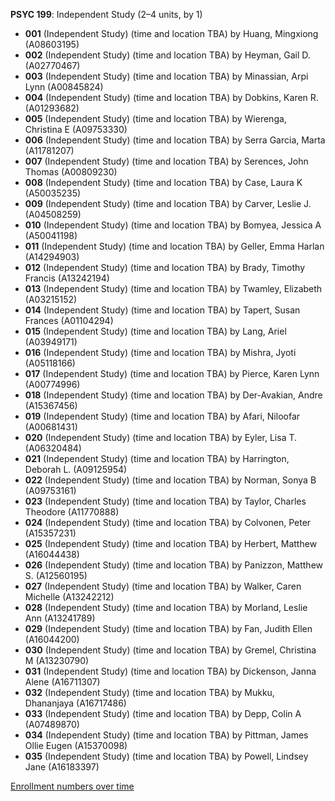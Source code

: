 **PSYC 199**: Independent Study (2–4 units, by 1)

- **001** (Independent Study) (time and location TBA) by Huang, Mingxiong (A08603195)
- **002** (Independent Study) (time and location TBA) by Heyman, Gail D. (A02770467)
- **003** (Independent Study) (time and location TBA) by Minassian, Arpi Lynn (A00845824)
- **004** (Independent Study) (time and location TBA) by Dobkins, Karen R. (A01293682)
- **005** (Independent Study) (time and location TBA) by Wierenga, Christina E (A09753330)
- **006** (Independent Study) (time and location TBA) by Serra Garcia, Marta (A11781207)
- **007** (Independent Study) (time and location TBA) by Serences, John Thomas (A00809230)
- **008** (Independent Study) (time and location TBA) by Case, Laura K (A50035235)
- **009** (Independent Study) (time and location TBA) by Carver, Leslie J. (A04508259)
- **010** (Independent Study) (time and location TBA) by Bomyea, Jessica A (A50041198)
- **011** (Independent Study) (time and location TBA) by Geller, Emma Harlan (A14294903)
- **012** (Independent Study) (time and location TBA) by Brady, Timothy Francis (A13242194)
- **013** (Independent Study) (time and location TBA) by Twamley, Elizabeth (A03215152)
- **014** (Independent Study) (time and location TBA) by Tapert, Susan Frances (A01104294)
- **015** (Independent Study) (time and location TBA) by Lang, Ariel (A03949171)
- **016** (Independent Study) (time and location TBA) by Mishra, Jyoti (A05118166)
- **017** (Independent Study) (time and location TBA) by Pierce, Karen Lynn (A00774996)
- **018** (Independent Study) (time and location TBA) by Der-Avakian, Andre (A15367456)
- **019** (Independent Study) (time and location TBA) by Afari, Niloofar (A00681431)
- **020** (Independent Study) (time and location TBA) by Eyler, Lisa T. (A06320484)
- **021** (Independent Study) (time and location TBA) by Harrington, Deborah L. (A09125954)
- **022** (Independent Study) (time and location TBA) by Norman, Sonya B (A09753161)
- **023** (Independent Study) (time and location TBA) by Taylor, Charles Theodore (A11770888)
- **024** (Independent Study) (time and location TBA) by Colvonen, Peter (A15357231)
- **025** (Independent Study) (time and location TBA) by Herbert, Matthew (A16044438)
- **026** (Independent Study) (time and location TBA) by Panizzon, Matthew S. (A12560195)
- **027** (Independent Study) (time and location TBA) by Walker, Caren Michelle (A13242212)
- **028** (Independent Study) (time and location TBA) by Morland, Leslie Ann (A13241789)
- **029** (Independent Study) (time and location TBA) by Fan, Judith Ellen (A16044200)
- **030** (Independent Study) (time and location TBA) by Gremel, Christina M (A13230790)
- **031** (Independent Study) (time and location TBA) by Dickenson, Janna Alene (A16711307)
- **032** (Independent Study) (time and location TBA) by Mukku, Dhananjaya (A16717486)
- **033** (Independent Study) (time and location TBA) by Depp, Colin A (A07489870)
- **034** (Independent Study) (time and location TBA) by Pittman, James Ollie Eugen (A15370098)
- **035** (Independent Study) (time and location TBA) by Powell, Lindsey Jane (A16183397)

[Enrollment numbers over time](./PSYC199.tsv)
